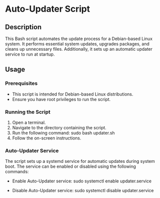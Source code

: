 # Auto-Updater Script

## Description
This Bash script automates the update process for a Debian-based Linux system. It performs essential system updates, upgrades packages, and cleans up unnecessary files. Additionally, it sets up an automatic updater service to run at startup.

## Usage

### Prerequisites
- This script is intended for Debian-based Linux distributions.
- Ensure you have root privileges to run the script.

### Running the Script
1. Open a terminal.
2. Navigate to the directory containing the script.
3. Run the following command:
sudo bash updater.sh
4. Follow the on-screen instructions.

### Auto-Updater Service
The script sets up a systemd service for automatic updates during system boot. The service can be enabled or disabled using the following commands:

- Enable Auto-Updater service:
sudo systemctl enable updater.service

- Disable Auto-Updater service:
sudo systemctl disable updater.service
